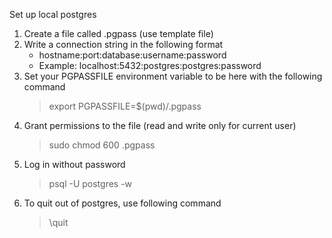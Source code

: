Set up local postgres

1. Create a file called .pgpass (use template file)
2. Write a connection string in the following format
    - hostname:port:database:username:password
    - Example: localhost:5432:postgres:postgres:password
3. Set your PGPASSFILE environment variable to be here with the following command
    > export PGPASSFILE=$(pwd)/.pgpass
4. Grant permissions to the file (read and write only for current user)
    > sudo chmod 600 .pgpass
5. Log in without password
    > psql -U postgres -w
6. To quit out of postgres, use following command
    > \quit